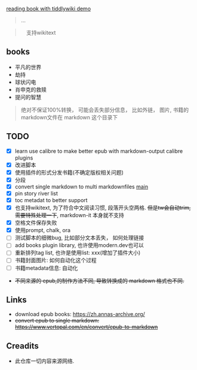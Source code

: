 [reading book with tiddlywiki demo](https://oeyoews.github.io/reading-books-with-tiddlywiki/)

> ...

>　支持wikitext

## books

- 平凡的世界
- 劫持
- 球状闪电
- 肖申克的救赎
- 提问的智慧

> 绝对不保证100%转换， 可能会丢失部分信息， 比如外链， 图片, 书籍的markdown文件在 markdown 这个目录下

## TODO

- [x] learn use calibre to make better epub with markdown-output calibre plugins
- [x] 改进脚本
- [x] 使用插件的形式分发书籍(不确定版权相关问题)
- [x] 分段
- [x] convert single markdown to multi markdownfiles [main](./src/main.js)
- [x] pin story river list
- [x] toc metadat to better support
- [x] 也支持wikitext, 为了符合中文阅读习惯, 段落开头空两格. ~~但是tw会自动trim, 需要特殊处理一下~~, markdown-it 本身就不支持
- [x] 空格文件保存失败
- [x] 使用prompt, chalk, ora
- [ ] 测试脚本的细微bug, 比如部分文本丢失， 如何处理链接
- [ ] add books plugin library, 也许使用modern.dev也可以
- [ ] 重新排列tag list, 也许是使用list: xxx(增加了插件大小)
- [ ] 书籍封面图片: 如何自动化这个过程
- [ ] 书籍metadata信息: 自动化

- ~~不同来源的 epub,的制作方法不同, 导致转换成的 markdown 格式也不同.~~

## Links

- download epub books: https://zh.annas-archive.org/
- ~~convert epub to single markdown: https://www.vertopal.com/en/convert/epub-to-markdown~~

<!-- ```bash
vertopal convert EPUB_INPUT_FILE --to markdown
``` -->

## Creadits

- 此仓库一切内容来源网络.
